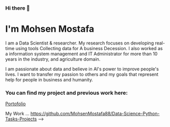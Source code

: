 ### Hi there 👋

# I'm Mohsen Mostafa 

I am a Data Scientist & researcher. My research focuses on developing real-time using tools Collecting data for A business Decession. I also worked as a information system management and IT Administrator for more than 10 years in the industry, and agriculture domain.

I am passionate about data and believe in AI's power to improve people's lives. I want to transfer my passion to others and my goals that represent help for people in business and humanity.

### You can find my project and previous work here:

[Portofolio](https://github.com/MohsenMostafa88/Portofolio)

My Work ... https://github.com/MohsenMostafa88/Data-Science-Python-Tasks-Projects
-->

